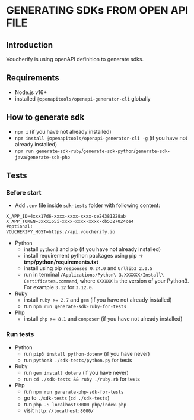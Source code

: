 # GENERATING SDKs FROM OPEN API FILE

## Introduction

Voucherify is using openAPI definition to generate sdks.

## Requirements

- Node.js v16+
- installed `@openapitools/openapi-generator-cli` globally

## How to generate sdk

- `npm i` (if you have not already installed)
- `npm install @openapitools/openapi-generator-cli -g` (if you have not already installed)
- `npm run generate-sdk-ruby`/`generate-sdk-python`/`generate-sdk-java`/`generate-sdk-php`

## Tests

### Before start

- Add `.env` file inside `sdk-tests` folder with following content:

```dotenv
X_APP_ID=4xxx17d6-xxxx-xxxx-xxxx-ce24381228ab
X_APP_TOKEN=3xxx165i-xxxx-xxxx-xxxx-cb5327024ce4
#optional:
VOUCHERIFY_HOST=https://api.voucherify.io
```

- Python
  - install `python3` and pip (if you have not already installed)
  - install requirement python packages using pip -> **tmp/python/requirements.txt**
  - install using pip `responses 0.24.0` and `Urllib3 2.0.5`
  - run in terminal `/Applications/Python\ 3.XXXXXX/Install\ Certificates.command`, where `XXXXXX` is the version of your Python3. For example `3.12` for `3.12.0`.
- Ruby
  - install `ruby >= 2.7` and `gem` (if you have not already installed)
  - run `npm run generate-sdk-ruby-for-tests`
- Php
  - install `php >= 8.1` and `composer` (if you have not already installed)

### Run tests

- Python
  - run `pip3 install python-dotenv` (if you have never)
  - run `python3 ./sdk-tests/python.py` for tests
- Ruby
  - run `gem install dotenv` (if you have never)
  - run `cd ./sdk-tests && ruby ./ruby.rb` for tests
- Php
  - run `npm run generate-php-sdk-for-tests`
  - go to `./sdk-tests` (`cd ./sdk-tests`)
  - run `php -S localhost:8000 php/index.php`
  - visit `http://localhost:8000/`
